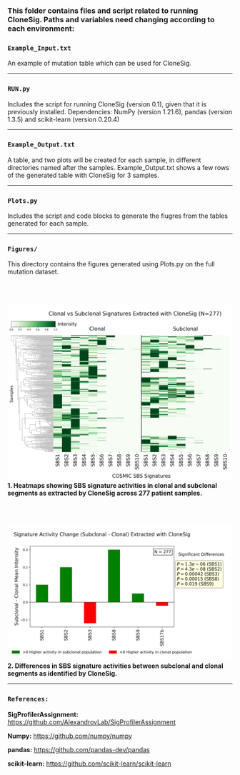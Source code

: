 ### This folder contains files and script related to running **CloneSig**. Paths and variables need changing according to each environment:


### `Example_Input.txt`

An example of mutation table which can be used for CloneSig.

---

### `RUN.py`

Includes the script for running CloneSig (version 0.1), given that it is previously installed.
Dependencies: NumPy (version 1.21.6), pandas (version 1.3.5) and scikit-learn (version 0.20.4) 

---

### `Example_Output.txt`

A table, and two plots will be created for each sample, in different directories named after the samples. Example_Output.txt shows a few rows of the generated table with CloneSig for 3 samples.

---

### `Plots.py`

Includes the script and code blocks to generate the fiugres from the tables generated for each sample.

---

### `Figures/`

This directory contains the figures generated using Plots.py on the full mutation dataset.
<br><br>
<br><br>

![Figure 1](Figures/Figure1.png)
**1. Heatmaps showing SBS signature activities in clonal and subclonal segments as extracted by CloneSig across 277 patient samples.**
<br><br>
<br><br>

![Figure 2](Figures/Figure2.png)
**2. Differences in SBS signature activities between subclonal and clonal segments as identified by CloneSig.**

---

### `References:`

**SigProfilerAssignment:** https://github.com/AlexandrovLab/SigProfilerAssignment

**Numpy:** https://github.com/numpy/numpy

**pandas:** https://github.com/pandas-dev/pandas

**scikit-learn:** https://github.com/scikit-learn/scikit-learn
